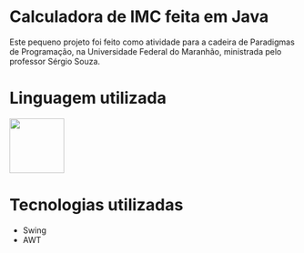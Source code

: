 # Calculadora de IMC feita em Java

Este pequeno projeto foi feito como atividade para a cadeira de Paradigmas de Programação, na Universidade Federal do Maranhão, ministrada pelo professor Sérgio Souza.

# Linguagem utilizada

<img src="https://cdn2.iconfinder.com/data/icons/metro-ui-dock/512/Java.png" width="96">

# Tecnologias utilizadas

- Swing
- AWT

